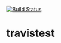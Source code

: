 [![Build Status](https://travis-ci.org/LiXizhi/travistest.svg?branch=master)](https://travis-ci.org/LiXizhi/travistest)

# travistest
